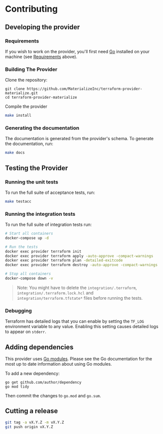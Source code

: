 # Contributing

## Developing the provider

### Requirements

If you wish to work on the provider, you'll first need
[Go](http://www.golang.org) installed on your machine (see
[Requirements](#requirements) above).

### Building The Provider

Clone the repository:

```
git clone https://github.com/MaterializeInc/terraform-provider-materialize.git
cd terraform-provider-materialize
```

Compile the provider

```bash
make install
```

### Generating the documentation

The documentation is generated from the provider's schema. To generate the documentation, run:

```bash
make docs
```

## Testing the Provider

### Running the unit tests

To run the full suite of acceptance tests, run:

```bash
make testacc
```

### Running the integration tests

To run the full suite of integration tests run:

```bash
# Start all containers
docker-compose up -d

# Run the tests
docker exec provider terraform init
docker exec provider terraform apply -auto-approve -compact-warnings
docker exec provider terraform plan -detailed-exitcode
docker exec provider terraform destroy -auto-approve -compact-warnings

# Stop all containers
docker-compose down -v
```

> Note: You might have to delete the `integration/.terraform`, `integration/.terraform.lock.hcl` and `integration/terraform.tfstate*` files before running the tests.

### Debugging
Terraform has detailed logs that you can enable by setting the `TF_LOG` environment variable to any value. Enabling this setting causes detailed logs to appear on `stderr`.

## Adding dependencies

This provider uses [Go modules](https://github.com/golang/go/wiki/Modules).
Please see the Go documentation for the most up to date information about using
Go modules.

To add a new dependency:

```
go get github.com/author/dependency
go mod tidy
```

Then commit the changes to `go.mod` and `go.sum`.

## Cutting a release

```bash
git tag -a vX.Y.Z -m vX.Y.Z
git push origin vX.Y.Z
```

[Materialize]: https://materialize.com
